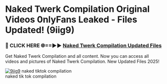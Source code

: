# Naked Twerk Compilation Original Videos 0nlyFans Leaked - Files Updated! (9iig9)

<h3>🔴 CLICK HERE 🌐==►► <a href="https://tinyurl.com/yckcrads" rel="nofollow">Naked Twerk Compilation Updated Files</a></h3>

Get Naked Twerk Compilation and all content. Now you can access all videos and pictures of Naked Twerk Compilation. New Updated Files 2025!

[![9iig9](https://i.imgur.com/hpKpOFt.gif)](https://tinyurl.com/yckcrads)
naked tiktok compilation<br>
naked tik tok compilation